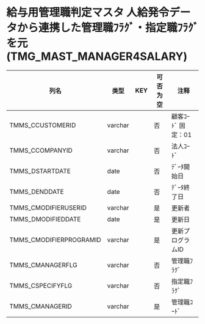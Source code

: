 # 給与用管理職判定マスタ                   人給発令データから連携した管理職ﾌﾗｸﾞ・指定職ﾌﾗｸﾞを元(TMG_MAST_MANAGER4SALARY)
| 列名   | 类型   | KEY  | 可否为空 | 注释   |
| ---- | ---- | ---- | ---- | ---- |
|TMMS_CCUSTOMERID|varchar||否|顧客ｺｰﾄﾞ                        固定：01                                                       |
|TMMS_CCOMPANYID|varchar||否|法人ｺｰﾄﾞ                                                                                    |
|TMMS_DSTARTDATE|date||否|ﾃﾞｰﾀ開始日                                                                                   |
|TMMS_DENDDATE|date||否|ﾃﾞｰﾀ終了日                                                                                   |
|TMMS_CMODIFIERUSERID|varchar||是|更新者                                                                                       |
|TMMS_DMODIFIEDDATE|date||是|更新日                                                                                       |
|TMMS_CMODIFIERPROGRAMID|varchar||是|更新プログラムID                                                                                 |
|TMMS_CMANAGERFLG|varchar||否|管理職ﾌﾗｸﾞ                                                                                   |
|TMMS_CSPECIFYFLG|varchar||否|指定職ﾌﾗｸﾞ                                                                                   |
|TMMS_CMANAGERID|varchar||是|管理職ｺｰﾄﾞ                                                                                   |
